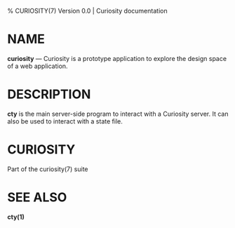 % CURIOSITY(7) Version 0.0 | Curiosity documentation

NAME
====

**curiosity** — Curiosity is a prototype application to explore the design
space of a web application.

DESCRIPTION
===========

**cty** is the main server-side program to interact with a Curiosity server. It
can also be used to interact with a state file.

CURIOSITY
=========

Part of the curiosity(7) suite

SEE ALSO
========

**cty(1)**
